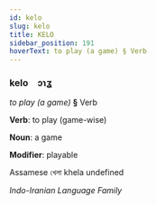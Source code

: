 ```yaml
---
id: kelo
slug: kelo
title: KELO
sidebar_position: 191
hoverText: to play (a game) § Verb
---
```


### kelo&emsp;<span kind="abugida">ɔɿʓ</span>

*to play (a game)* **§** Verb

**Verb**: to play (game-wise)

**Noun**: a game

**Modifier**: playable

Assamese খেলা khela undefined

*Indo-Iranian Language Family*